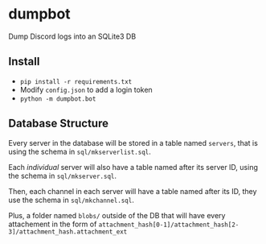 # dumpbot
Dump Discord logs into an SQLite3 DB

## Install
 * `pip install -r requirements.txt`
 * Modify `config.json` to add a login token
 * `python -m dumpbot.bot`

## Database Structure
Every server in the database will be stored in a table named `servers`,
that is using the schema in `sql/mkserverlist.sql`.

Each *individual* server will also have a table named after its server ID,
using the schema in `sql/mkserver.sql`.

Then, each channel in each server will have a table named after its ID, they
use the schema in `sql/mkchannel.sql`.

Plus, a folder named `blobs/` outside of the DB that will have every attachement in the form of
`attachment_hash[0-1]/attachment_hash[2-3]/attachment_hash.attachment_ext`
